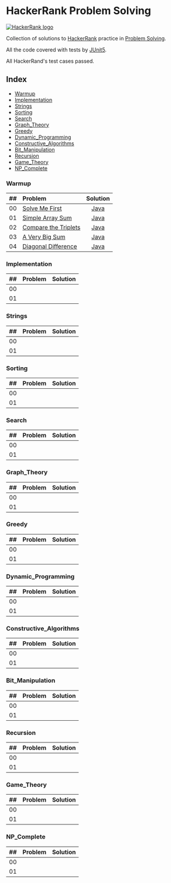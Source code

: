 # HackerRank Problem Solving

[![HackerRank logo](https://hrcdn.net/fcore/assets/brand/h_mark_sm-966d2b45e3.svg)](https://www.hackerrank.com)

Collection of solutions to [HackerRank](https://www.hackerrank.com) practice  in [Problem Solving](https://www.hackerrank.com/domains/algorithms?filters%5Bstatus%5D%5B%5D=unsolved&badge_type=problem-solving).

All the code covered with tests by [JUnit5](https://mvnrepository.com/artifact/org.junit.jupiter/junit-jupiter-api).

All HackerRand's test cases passed.

## Index

- [Warmup](#Warmup)
- [Implementation](#Implementation)
- [Strings](#Strings)
- [Sorting](#Sorting)
- [Search](#Search)
- [Graph_Theory](#Graph_Theory)
- [Greedy](#Greedy)
- [Dynamic_Programming](#Dynamic_Programming)
- [Constructive_Algorithms](#Constructive_Algorithms)
- [Bit_Manipulation](#Bit_Manipulation)
- [Recursion](#Recursion)
- [Game_Theory](#Game_Theory)
- [NP_Complete](#NP_Complete)



### Warmup

| ## | Problem | Solution |
| :--- | :--- | :---: |
| 00 | [Solve Me First](https://www.hackerrank.com/challenges/solve-me-first/problem) | [Java](src/main/java/warmup/SolveMeFirstApp.java) |
| 01 | [Simple Array Sum](https://www.hackerrank.com/challenges/simple-array-sum/problem) | [Java](src/main/java/warmup/SimpleArraySum.java) |
| 02 | [Compare the Triplets](https://www.hackerrank.com/challenges/compare-the-triplets/problem) | [Java](src/main/java/warmup/CompareTriplets.java) |
| 03 | [A Very Big Sum](https://www.hackerrank.com/challenges/a-very-big-sum/problem) | [Java](src/main/java/warmup/VeryBigSum.java) |
| 04 | [Diagonal Difference](https://www.hackerrank.com/challenges/diagonal-difference/problem) | [Java](src/main/java/warmup/DiagonalDifference.java) |

### Implementation

| ## | Problem | Solution |
| :--- | :--- | :---: |
| 00 |  |  |
| 01 |  |  |

### Strings

| ## | Problem | Solution |
| :--- | :--- | :---: |
| 00 |  |  |
| 01 |  |  |

### Sorting

| ## | Problem | Solution |
| :--- | :--- | :---: |
| 00 |  |  |
| 01 |  |  |

### Search

| ## | Problem | Solution |
| :--- | :--- | :---: |
| 00 |  |  |
| 01 |  |  |

### Graph_Theory

| ## | Problem | Solution |
| :--- | :--- | :---: |
| 00 |  |  |
| 01 |  |  |

### Greedy

| ## | Problem | Solution |
| :--- | :--- | :---: |
| 00 |  |  |
| 01 |  |  |

### Dynamic_Programming

| ## | Problem | Solution |
| :--- | :--- | :---: |
| 00 |  |  |
| 01 |  |  |

### Constructive_Algorithms

| ## | Problem | Solution |
| :--- | :--- | :---: |
| 00 |  |  |
| 01 |  |  |

### Bit_Manipulation

| ## | Problem | Solution |
| :--- | :--- | :---: |
| 00 |  |  |
| 01 |  |  |

### Recursion

| ## | Problem | Solution |
| :--- | :--- | :---: |
| 00 |  |  |
| 01 |  |  |

### Game_Theory

| ## | Problem | Solution |
| :--- | :--- | :---: |
| 00 |  |  |
| 01 |  |  |

### NP_Complete

| ## | Problem | Solution |
| :--- | :--- | :---: |
| 00 |  |  |
| 01 |  |  |